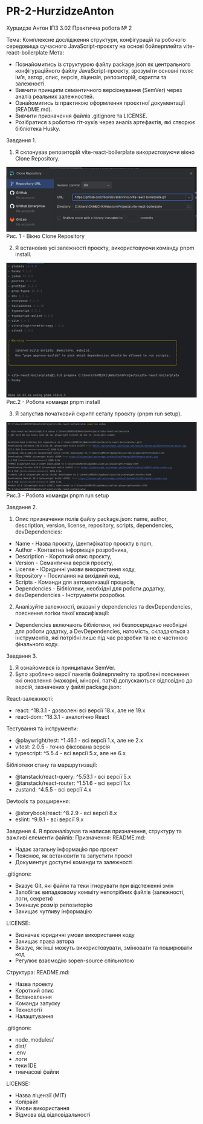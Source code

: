 # PR-2-HurzidzeAnton
Хурцидзе Антон IПЗ 3.02 Практична робота № 2

Тема: Комплексне дослідження структури, конфігурацій та робочого середовища сучасного JavaScript-проєкту на основі бойлерплейта vite-react-boilerplate
Мета:
- Познайомитись із структурою файлу package.json як центрального конфігураційного файлу JavaScript-проєкту, зрозуміти основні поля: імʼя, автор, опис, версія, ліцензія, репозиторій, скрипти та залежності.
- Вивчити принципи семантичного версіонування (SemVer) через аналіз реальних залежностей.
- Ознайомитись із практикою оформлення проєктної документації (README.md).
- Вивчити призначення файлів .gitignore та LICENSE.
- Розібратися з роботою гіт-хуків через аналіз артефактів, які створює бібліотека Husky.

Завдання 1.
1. Я склонував репозиторій vite-react-boilerplate використовуючи вiкно Clone Repository.

![1](https://github.com/GAMECHl/PR-2-HurzidzeAnton/blob/main/1.png)
Рис. 1 - Вiкно Clone Repository

2. Я встановив усі залежності проєкту, використовуючи команду pnpm install.

![2](https://github.com/GAMECHl/PR-2-HurzidzeAnton/blob/main/2.png)
Рис.2 - Робота команди pnpm install

3. Я запустив початковий скрипт сетапу проєкту (pnpm run setup).

![3](https://github.com/GAMECHl/PR-2-HurzidzeAnton/blob/main/3.png)
Рис.3 - Робота команди pnpm run setup

Завдання 2.
1. Опис призначення полів файлу package.json: name, author, description, version, license, repository, scripts, dependencies, devDependencies:
- Name - Назва проєкту, iдентифікатор проєкту в npm,
- Author - Контактна інформація розробника,
- Description - Короткий опис проєкту,
- Version - Семантична версія проєкту,
- License - Юридичні умови використання коду,
- Repository - Посилання на вихідний код,
- Scripts - Команди для автоматизації процесів,
- Dependencies - Бібліотеки, необхідні для роботи додатку,
- devDependencies - Інструменти розробки.
2. Аналізуйте залежності, вказані у dependencies та devDependencies, пояснення логіки такої класифікації:
- Dependencies включають бібліотеки, які безпосередньо необхідні для роботи додатку, а DevDependencies, натомість, складаються з інструментів, які потрібні лише під час розробки та не є частиною фінального коду.

Завдання 3.
1. Я ознайомився із принципами SemVer.
2. Було зроблено версії пакетів бойлерплейту та зробленi пояснення які оновлення (мажорні, мінорні, патчі) допускаються відповідно до версій, зазначених у файлі package.json:

React-залежності:
- react: ^18.3.1 - дозволені всі версії 18.x, але не 19.x
- react-dom: ^18.3.1 - аналогічно React


Тестування та інструменти:
- @playwright/test: ^1.46.1 - всі версії 1.x, але не 2.x
- vitest: 2.0.5 - точно фіксована версія
- typescript: ^5.5.4 - всі версії 5.x, але не 6.x


Бібліотеки стану та маршрутизації:
- @tanstack/react-query: ^5.53.1 - всі версії 5.x
- @tanstack/react-router: ^1.51.6 - всі версії 1.x
- zustand: ^4.5.5 - всі версії 4.x

Devtools та розширення:
- @storybook/react: ^8.2.9 - всі версії 8.x
- eslint: ^9.9.1 - всі версії 9.x

Завдання 4.
Я проаналізував та написав призначення, структуру та важливі елементи файлів:
Призначення:
README.md:
- Надає загальну інформацію про проект
- Пояснює, як встановити та запустити проект
- Документує доступні команди та залежності

.gitignore:
- Вказує Git, які файли та теки ігнорувати при відстеженні змін
- Запобігає випадковому комміту непотрібних файлів (залежності, логи, секрети)
- Зменшує розмір репозиторію
- Захищає чутливу інформацію

LICENSE:
- Визначає юридичні умови використання коду
- Захищає права автора
- Вказує, як інші можуть використовувати, змінювати та поширювати код
- Регулює взаємодію зopen-source спільнотою

Структура:
README.md:
- Назва проекту
- Короткий опис
- Встановлення
- Команди запуску
- Технології
- Налаштування

.gitignore:
- node_modules/
- dist/
- .env
- логи
- теки IDE
- тимчасові файли

LICENSE:
- Назва ліцензії (MIT)
- Копірайт
- Умови використання
- Відмова від відповідальності
